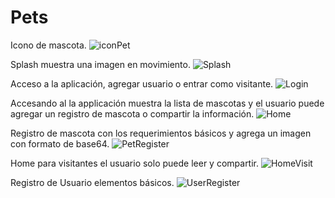 # Pets

Icono de mascota. 
![iconPet](https://user-images.githubusercontent.com/65816817/182432627-d1dd81ad-a8e9-4591-9bfe-93f376d14e5b.jpeg)


Splash muestra una imagen en movimiento.
![Splash](https://user-images.githubusercontent.com/65816817/182420103-74657c04-47c1-4370-b452-2728165b1c1c.jpeg)


Acceso a la aplicación, agregar usuario o entrar como visitante.
![Login](https://user-images.githubusercontent.com/65816817/182421823-45dc85d8-02db-4187-b7d6-099557b29b71.jpeg)


Accesando al la applicación muestra la lista de mascotas y el usuario puede agregar un registro de mascota o compartir la información.
![Home](https://user-images.githubusercontent.com/65816817/182423100-1715838e-3fa2-4912-bf7d-628efede3e2b.jpeg)


Registro de mascota con los requerimientos básicos y agrega un imagen con formato de base64.
![PetRegister](https://user-images.githubusercontent.com/65816817/182424242-4b58a685-770b-4094-9ae1-747abd377133.jpeg)


Home para visitantes el usuario solo puede leer y compartir.
![HomeVisit](https://user-images.githubusercontent.com/65816817/182428288-3034c83b-dc34-427a-9b34-b6e392768ae6.jpeg)
 
 
Registro de Usuario elementos básicos.
![UserRegister](https://user-images.githubusercontent.com/65816817/182428749-b6c8fc28-0c51-4113-b71b-e421731360b6.jpeg)
